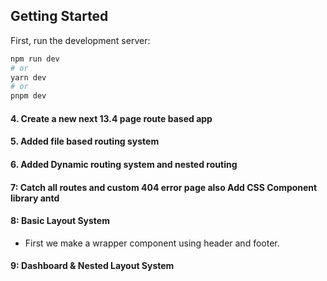 ## Getting Started

First, run the development server:

```bash
npm run dev
# or
yarn dev
# or
pnpm dev
```


####    4. Create a new next 13.4 page route based app

####    5. Added file based routing system
####    6. Added Dynamic routing system and nested routing 

####    7: Catch all routes and custom 404 error page also Add CSS Component library antd

####    8: Basic Layout System

-    First we make a wrapper component using header and footer. 


####    9:  Dashboard & Nested Layout System


